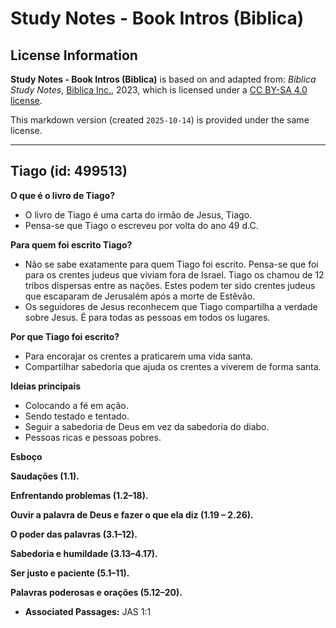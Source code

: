# Study Notes - Book Intros (Biblica)

## License Information

**Study Notes - Book Intros (Biblica)** is based on and adapted from: _Biblica Study Notes_, [Biblica Inc.](https://www.biblica.com/), 2023, which is licensed under a [CC BY-SA 4.0 license](https://creativecommons.org/licenses/by-sa/4.0/legalcode.en).

This markdown version (created `2025-10-14`) is provided under the same license.



--------------------------------

## Tiago (id: 499513)

**O que é o livro de Tiago?**

* O livro de Tiago é uma carta do irmão de Jesus, Tiago.
* Pensa\-se que Tiago o escreveu por volta do ano 49 d.C.

**Para quem foi escrito Tiago?**

* Não se sabe exatamente para quem Tiago foi escrito. Pensa\-se que foi para os crentes judeus que viviam fora de Israel. Tiago os chamou de 12 tribos dispersas entre as nações. Estes podem ter sido crentes judeus que escaparam de Jerusalém após a morte de Estêvão.
* Os seguidores de Jesus reconhecem que Tiago compartilha a verdade sobre Jesus. É para todas as pessoas em todos os lugares.

**Por que Tiago foi escrito?**

* Para encorajar os crentes a praticarem uma vida santa.
* Compartilhar sabedoria que ajuda os crentes a viverem de forma santa.

**Ideias principais**

* Colocando a fé em ação.
* Sendo testado e tentado.
* Seguir a sabedoria de Deus em vez da sabedoria do diabo.
* Pessoas ricas e pessoas pobres.

**Esboço**

**Saudações (1\.1\).**

**Enfrentando problemas (1\.2–18\).**

**Ouvir a palavra de Deus e fazer o que ela diz (1\.19 – 2\.26\).**

**O poder das palavras (3\.1–12\).**

**Sabedoria e humildade (3\.13–4\.17\).**

**Ser justo e paciente (5\.1–11\).**

**Palavras poderosas e orações (5\.12–20\).**

* **Associated Passages:** JAS 1:1


